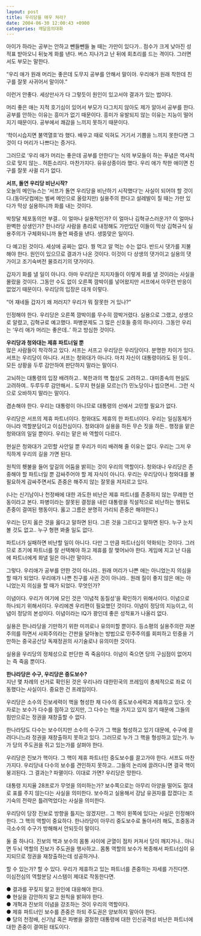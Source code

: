 ```yaml
---
layout: post
title: 우리당을 매우 쳐라?
date: 2004-06-30 12:00:43 +0900
categories: 깨달음의대화
---
```

아이가 하라는 공부는 안하고 뺀들뺀들 놀 때는 가만이 있다가.. 점수가 크게 낮아진 성적표 받아오니 뒤늦게 화를 낸다. 버스 지나가고 난 뒤에 회초리를 드는 격이다. 그러면서도 부모는 말한다.    
  
“우리 애가 원래 머리는 좋은데 도무지 공부를 안해서 말이야. 우리애가 원래 착한데 친구를 잘못 사귀어서 말이야.”    
  
이런거 안좋다. 세상만사가 다 그렇듯이 원인이 있고서야 결과가 있는 법이다.    
  
머리 좋은 애는 지적 호기심이 있어서 부모가 다그치지 않아도 제가 알아서 공부를 한다. 공부를 안하는 이유는 흥미가 없기 때문이다. 흥미가 유발되지 않는 이유는 지능이 떨어지기 때문이다. 공부에서 쾌감을 느끼지 못하기 때문이다.    
  
‘학이시습지면 불역열호’라 했다. 배우고 때로 익혀도 거기서 기쁨을 느끼지 못한다면 그것이 다 머리가 나쁘다는 증거다.    
  
그러므로 ‘우리 애가 머리는 좋은데 공부를 안한다’는 식의 부모들이 하는 푸념은 역사적으로 맞지 않는.. 허튼소리다. 마찬가지다. 유유상종이라 했다. 우리 애가 착한 애이면 친구를 잘못 사귈 리가 없다. 
  
  
**서프, 돌연 우리당 비난시작?**   
오늘의 메인뉴스는 ‘서프가 돌연 우리당을 비난하기 시작했다’는 사실이 되어야 할 것이다.(동아닷컴에는 벌써 메인으로 올랐지만) 실용주의 한다고 설레발이 칠 때는 가만 있다가 막상 실용하니까 화를 내는 것이다.    
  
박창달 체포동의안 부결.. 이 얼마나 실용적인가? 이 얼마나 김혁규스러운가? 이 얼마나 완벽한 상생인가? 한나라당 사람을 총리로 내정해도 가만있던 이들이 막상 김혁규식 실용주의가 구체화되니까 돌연 짜증을 낸다. 생뚱맞은 일이다.    
  
다 예고된 것이다. 세상에 공짜는 없다. 꿩 먹고 알 먹는 수는 없다. 반드시 댓가를 지불해야 한다. 원인이 있으므로 결과가 나온 것이다. 이것이 다 상생의 댓가이고 실용의 댓가이고 조기숙버전 물흐리기의 댓가이다.    
  
갑자기 화를 낼 일이 아니다. 아마 우리당은 지지자들이 이렇게 화를 낼 것이라는 사실을 몰랐을 것이다. 그동안 수도 없이 오른쪽 깜박이를 넣어왔지만 서프에서 아무런 반응이 없었기 때문이다. 우리당의 입장은 대개 이렇다. 
  
  
“어 쟤네들 갑자기 왜 저러지? 우리가 뭐 잘못한 거 있나?”    
  
인정해야 한다. 우리당은 오른쪽 깜박이를 무수히 깜박거렸다. 실용으로 그랬고, 상생으로 알렸고, 김혁규로 예고했다. 파병문제도 그 많은 신호들 중의 하나이다. 그동안 우리는 ‘우리 애가 머리는 좋은데..’ 하고 방심한 것이다.    
  
**우리당과 청와대는 제휴 파트너일 뿐**   
많은 사람들이 착각하고 있다. 서프는 서프고 우리당은 우리당이다. 분명한 차이가 있다. 서프는 우리당이 아니다. 서프는 청와대가 아니다. 마치 자신이 대통령이라도 된 듯이.. 모든 상황을 두루 감안하여 판단하지 말라는 말이다.    
  
고뇌하는 대통령의 입장 배려하고.. 북한과의 핵 협상도 고려하고.. 대미종속의 현실도 고려하여.. 두루두루 감안해서.. 도무지 현실을 모르는(?) 민노당이나 씹으면서.. 그런 식으로 오바하지 말라는 말이다.    
  
겸손해야 한다. 우리는 대통령이 아니므로 대통령의 선에서 고민할 필요가 없다. 
  
  
우리당은 서프의 제휴 파트너이다. 청와대도 제휴의 한 파트너이다. 우리는 일심동체가 아니라 역할분담이고 이심전심이다. 청와대야 실용을 하든 무슨 짓을 하든.. 행정을 맡은 청와대의 일일 뿐이다. 우리는 맡은 바 역할이 다르다.    
  
현실은 청와대가 고민할 사안일 뿐 우리가 미리 배려해 줄 이유는 없다. 우리는 그저 우직하게 우리의 길을 가면 된다.    
  
원칙의 횃불을 들어 앞길의 어둠을 밝히는 것이 우리의 역할이다. 청와대나 우리당은 존중해야 할 파트너일 뿐 감싸주어야 할 제 자식이 아니다. 우리는 우리당이나 청와대를 불필요하게 감싸주면서도 존중은 해주지 않는 잘못을 저지르고 있다.    
  
(나는 신기남이나 천정배에 대한 과도한 비난은 제휴 파트너를 존중하지 않는 무례한 언동이라고 본다. 파병이라는 잘못된 결정을 내린 대통령을 직설적으로 비난하는 행위도 존중이 결여된 행동이다. 옳고 그름은 분명히 가리되 존중은 해야한다.)    
  
우리는 단지 옳은 것을 옳다고 말하면 된다. 그른 것을 그르다고 말하면 된다. 누구 눈치 볼 것도 없고.. 누구 형편 봐줄 일도 없다.    
  
파트너가 실패하면 비난할 일이 아니다. 다만 그 만큼 파트너십이 약화되는 것이다. 그러므로 초기에 파트너를 잘 선택해야 하고 제휴를 잘 맺어놔야 한다. 게임에 지고 난 다음에 파트너에게 화낼 일은 아니란 말이다.    
  
그렇다. 우리애가 공부를 안한 것이 아니라.. 원래 머리가 나쁜 애는 아니었는지 의심을 할 때가 되었다. 우리애가 나쁜 친구를 사귄 것이 아니라.. 원래 질이 좋지 않은 애는 아니었는지 의심을 할 때가 되었다. 무엇인가? 
  
  
이념이다. 우리가 여기에 모인 것은 ‘이념적 동질성’을 확인하기 위해서이다. 이념으로 하나되기 위해서이다. 우리에겐 우리편이 필요했던 것이다. 이념이 정당의 지능이고, 이념이 정당의 본성이다. 이념이라는 IQ가 꽝인데 좋은 성적표가 나올리 없다.    
  
실용은 한나라당을 기만하기 위한 미끼로나 유의미할 뿐이다. 등소평의 실용주의란 자본주의를 하면서 사회주의라는 간판을 달아놓는 방법으로 민주주의를 회피하고 민중을 기만하는 중국공산당 독재정권의 사기술로나 유의미한 것이다.    
  
실용을 우리당의 정체성으로 판단한 즉 죽음이다. 이념이 죽으면 당의 구심점이 없어지는 즉 죽음 뿐이다.    
  
**한나라당은 수구, 우리당은 중도보수?**   
지난 몇 차례의 선거로 확인된 것은 우리나라 대한민국의 프레임이 총체적으로 좌로 이동했다는 사실이다. 중요한 건 프레임이다.    
  
우리당은 소수의 진보세력이 핵을 형성한 채 다수의 중도보수세력과 제휴하고 있다. 숫자로는 보수가 다수를 점하고 있지만, 그 다수는 핵을 가지고 있지 않기 때문에 그들의 힘만으로는 정권을 재창출할 수 없다. 
  
  
한나라당도 다수는 보수이지만 소수의 수구가 그 핵을 형성하고 있기 대문에, 수구에 끌려다니느라 정권을 재창출하지 못하고 있다. 그러므로 누가 그 핵을 형성하고 있는가. 누가 당의 주도권을 쥐고 있는가를 살펴야 한다.    
  
우리당은 진보가 핵이다. 그 핵이 제휴 파트너인 중도보수를 끌고가야 한다. 서프도 마찬가지다. 우리당내 다수의 보수를 견인하지 못하고.. 그들의 논리에 끌려다니면 결국 핵이 붕괴된다. 그 결과는? 파멸이다. 이대로 가면? 우리당은 망한다.    
  
대통령 지지율 28프로가 무엇을 의미하는가? 보수쪽으로는 아무리 아양을 떨어도 절대로 표를 주지 않는다는 사실을 의미한다. 보수하고 실용해서 강남 유권자를 잡겠다는 조기숙의 전략은 틀려먹었다는 사실을 의미한다.    
  
우리당이 당장 진보로 방향을 틀지는 않겠지만.. 그 핵이 왼쪽에 있다는 사실은 인정해야 한다. 그 핵의 역할이 중요하다. 한나라당이 아무리 중도보수로 돌아서려 해도, 조중동과 극소수의 수구가 방해해서 안되듯이 말이다. 
  
  
둘 중 하나다. 진보의 핵과 보수의 몸통 사이에 균열이 점차 커져서 당이 깨지거나.. 아니면 두뇌 역할의 진보가 주도권을 행사하고.. 몸통 역할의 보수가 복종해서 파트너십이 유지되므로 정권을 재창출하는데 성공하거나.    
  
할 수 있는가? 할 수 있다. 우리가 제휴하고 있는 파트너를 존중하는 자세를 가진다면. 이심전심의 역할분담 시스템이 제대로 작동한다면.    
  
● 결과를 꾸짖지 말고 원인에 대응해야 한다.   
● 현실을 감안하지 말고 원칙을 밝혀야 한다.   
● 개혁과 진보의 이념을 강조하는 것이 우리의 역할이다.   
● 제휴 파트너인 보수를 존중은 하되 주도권은 양보하지 말아야 한다.   
● 당의 천정배, 신기남 혹은 파병을 결정한 대통령에 대한 인신공격성 비난은 파트너에 대한 존중이 결여된 태도이다.